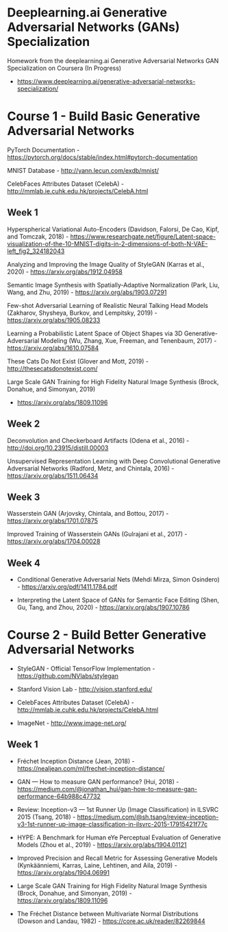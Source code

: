 # Deeplearning.ai Generative Adversarial Networks (GANs) Specialization
Homework from the deeplearning.ai Generative Adversarial Networks GAN Specialization on Coursera (In Progress)
- https://www.deeplearning.ai/generative-adversarial-networks-specialization/


# Course 1 - Build Basic Generative Adversarial Networks

PyTorch Documentation - https://pytorch.org/docs/stable/index.html#pytorch-documentation

MNIST Database - http://yann.lecun.com/exdb/mnist/

CelebFaces Attributes Dataset (CelebA) - http://mmlab.ie.cuhk.edu.hk/projects/CelebA.html

## Week 1

Hyperspherical Variational Auto-Encoders (Davidson, Falorsi, De Cao, Kipf, and Tomczak, 2018) - https://www.researchgate.net/figure/Latent-space-visualization-of-the-10-MNIST-digits-in-2-dimensions-of-both-N-VAE-left_fig2_324182043

Analyzing and Improving the Image Quality of StyleGAN (Karras et al., 2020) - https://arxiv.org/abs/1912.04958

Semantic Image Synthesis with Spatially-Adaptive Normalization (Park, Liu, Wang, and Zhu, 2019) - https://arxiv.org/abs/1903.07291

Few-shot Adversarial Learning of Realistic Neural Talking Head Models (Zakharov, Shysheya, Burkov, and Lempitsky, 2019) - https://arxiv.org/abs/1905.08233

Learning a Probabilistic Latent Space of Object Shapes via 3D Generative-Adversarial Modeling (Wu, Zhang, Xue, Freeman, and Tenenbaum, 2017) - https://arxiv.org/abs/1610.07584

These Cats Do Not Exist (Glover and Mott, 2019) - http://thesecatsdonotexist.com/

Large Scale GAN Training for High Fidelity Natural Image Synthesis (Brock, Donahue, and Simonyan, 2019)
 - https://arxiv.org/abs/1809.11096
 
 
## Week 2

Deconvolution and Checkerboard Artifacts (Odena et al., 2016) - http://doi.org/10.23915/distill.00003

Unsupervised Representation Learning with Deep Convolutional Generative Adversarial Networks (Radford, Metz, and Chintala, 2016) - https://arxiv.org/abs/1511.06434


## Week 3

Wasserstein GAN (Arjovsky, Chintala, and Bottou, 2017) - https://arxiv.org/abs/1701.07875

Improved Training of Wasserstein GANs (Gulrajani et al., 2017) - https://arxiv.org/abs/1704.00028

## Week 4

- Conditional Generative Adversarial Nets (Mehdi Mirza, Simon Osindero) - https://arxiv.org/pdf/1411.1784.pdf

- Interpreting the Latent Space of GANs for Semantic Face Editing (Shen, Gu, Tang, and Zhou, 2020) - https://arxiv.org/abs/1907.10786


# Course 2 - Build Better Generative Adversarial Networks

- StyleGAN - Official TensorFlow Implementation - https://github.com/NVlabs/stylegan

- Stanford Vision Lab - http://vision.stanford.edu/

- CelebFaces Attributes Dataset (CelebA) - http://mmlab.ie.cuhk.edu.hk/projects/CelebA.html

- ImageNet - http://www.image-net.org/

## Week 1

- Fréchet Inception Distance (Jean, 2018) - https://nealjean.com/ml/frechet-inception-distance/

- GAN — How to measure GAN performance? (Hui, 2018) - https://medium.com/@jonathan_hui/gan-how-to-measure-gan-performance-64b988c47732

- Review: Inception-v3 — 1st Runner Up (Image Classification) in ILSVRC 2015 (Tsang, 2018) - https://medium.com/@sh.tsang/review-inception-v3-1st-runner-up-image-classification-in-ilsvrc-2015-17915421f77c

- HYPE: A Benchmark for Human eYe Perceptual Evaluation of Generative Models (Zhou et al., 2019) - https://arxiv.org/abs/1904.01121

- Improved Precision and Recall Metric for Assessing Generative Models (Kynkäänniemi, Karras, Laine, Lehtinen, and Aila, 2019) - https://arxiv.org/abs/1904.06991

- Large Scale GAN Training for High Fidelity Natural Image Synthesis (Brock, Donahue, and Simonyan, 2019) - https://arxiv.org/abs/1809.11096

- The Fréchet Distance between Multivariate Normal Distributions (Dowson and Landau, 1982) - https://core.ac.uk/reader/82269844

